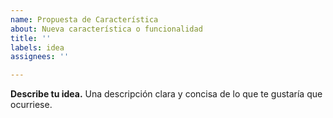 ```yaml
---
name: Propuesta de Característica
about: Nueva característica o funcionalidad
title: ''
labels: idea
assignees: ''

---
```


**Describe tu idea.**
Una descripción clara y concisa de lo que te gustaría que ocurriese.
